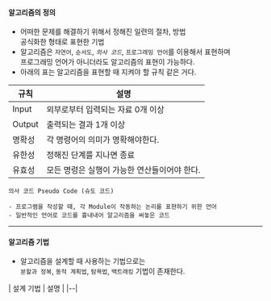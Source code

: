 
#### 알고리즘의 정의

- 어떠한 문제를 해결하기 위해서 정해진 일련의 절차, 방법 <br/>
	공식화한 형태로 표현한 기법
- 알고리즘은 `자연어`, `순서도`, *`의사 코드`*, `프로그래밍 언어`를 이용해서 표현하며 <br/>
	프로그래밍 언어가 아니더라도 알고리즘의 표현이 가능하다.
- 아래의 표는 알고리즘을 표현할 때 지켜야 할 규칙 같은 거다.

| 규칙     | 설명                        |
| ------ | ------------------------- |
| Input  | 외부로부터 입력되는 자료 0개 이상       |
| Output | 출력되는 결과 1개 이상             |
| 명확성    | 각 명령어의 의미가 명확해야한다.        |
| 유한성    | 정해진 단계를 지나면 종료            |
| 유효성    | 모든 명령은 실행이 가능한 연산들이어야 한다. |

```
의사 코드 Pseudo Code (슈도 코드)

- 프로그램을 작성할 때, 각 Module이 작동하는 논리를 표현하기 위한 언어
- 일반적인 언어로 코드를 흉내내어 알고리즘을 써놓은 코드
```

---

#### 알고리즘 기법

- 알고리즘을 설계할 때 사용하는 기법으로는 <br/>
	`분할과 정복`, `동적 계획법`, `탐욕법`, `백트래킹` 기법이 존재한다.

| 설계 기법 | 설명 |
|--|